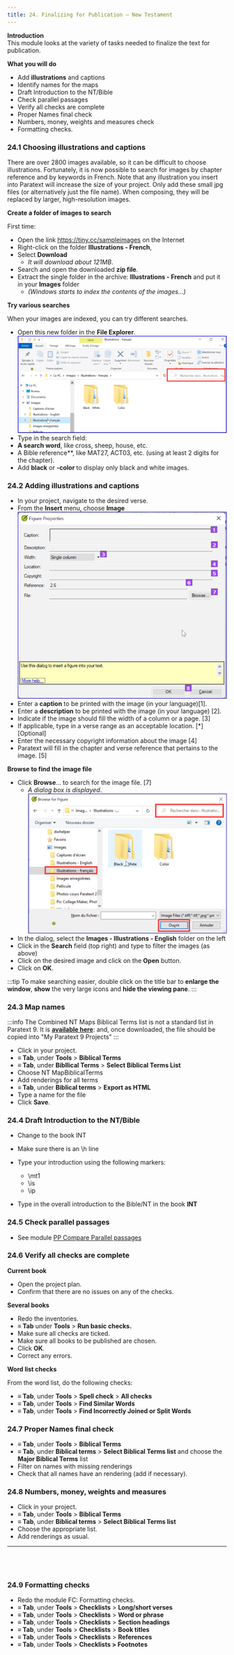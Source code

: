 ```yaml
---
title: 24. Finalizing for Publication – New Testament
---
```



**Introduction**  
This module looks at the variety of tasks needed to finalize the text for publication.

**What you will do**  
-  Add **illustrations** and captions
-  Identify names for the maps
-  Draft Introduction to the NT/Bible
-  Check parallel passages
-  Verify all checks are complete
-  Proper Names final check
-  Numbers, money, weights and measures check
-  Formatting checks.

### 24.1 Choosing illustrations and captions

There are over 2800 images available, so it can be difficult to choose illustrations. Fortunately, it is now possible to search for images by chapter reference and by keywords in French. Note that any illustration you insert into Paratext will increase the size of your project. Only add these small jpg files (or alternatively just the file name). When composing, they will be replaced by larger, high-resolution images.

**Create a folder of images to search**

First time:

- Open the link https://tiny.cc/sampleimages on the Internet
- Right-click on the folder **Illustrations - French**,
- Select **Download**  
    -  *It will download about 121MB*.
- Search and open the downloaded **zip file**.
- Extract the single folder in the archive: **Illustrations - French** and put it in your **Images** folder  
    -  *(Windows starts to index the contents of the images…)*

**Try various searches**

When your images are indexed, you can try different searches.

- Open this new folder in the **File Explorer**.  
    ![](../media/8dca24a8d36d8960c4e0a54ddb5ea755.png)
- Type in the search field:
- **A search word**, like cross, sheep, house, etc.
- A Bible reference**, like MAT27, ACT03, etc. (using at least 2 digits for the chapter).
- Add **black** or **-color** to display only black and white images.

### 24.2 Adding illustrations and captions

- In your project, navigate to the desired verse.
- From the **Insert** menu, choose **Image**  
    ![](../media/InsertFigure.png)
- Enter a **caption** to be printed with the image (in your language)[1].
- Enter a **description** to be printed with the image (in your language) [2].
- Indicate if the image should fill the width of a column or a page. [3]
- If applicable, type in a verse range as an acceptable location. [\*] [Optional]
- Enter the necessary copyright information about the image [4]
- Paratext will fill in the chapter and verse reference that pertains to the image. [5]

**Browse to find the image file**

- Click **Browse**… to search for the image file. [7]  
    -  *A dialog box is displayed*.  
    ![](../media/007416d672d4724d28176d23b4f32e04.png)
- In the dialog, select the **Images - Illustrations - English** folder on the left
- Click in the **Search** field (top right) and type to filter the images (as above)
- Click on the desired image and click on the **Open** button.
- Click on **OK**.

:::tip
To make searching easier, double click on the title bar to **enlarge the window**, **show** the very large icons and **hide the viewing pane**.
:::

### 24.3 Map names
:::info
The Combined NT Maps Biblical Terms list is not a standard list in Paratext 9. It is [**available here**](./assets/CombinedNTMapBiblicalTerms.xml): and, once downloaded, the file should be copied into "My Paratext 9 Projects"
:::
-  Click in your project.
-  **≡ Tab**, under **Tools** \> **Biblical Terms**
-  **≡ Tab**, under **Bibllical Terms** \> **Select Biblical Terms List**
-  Choose NT MapBiblicalTerms
-  Add renderings for all terms
-  **≡ Tab**, under **Biblical terms** \> **Export as HTML**
-  Type a name for the file
-  Click **Save**.

### 24.4 Draft Introduction to the NT/Bible
-  Change to the book INT
-  Make sure there is an \\h line
-  Type your introduction using the following markers:  
    -  \\mt1  
    -  \\is  
    -  \\ip
    
-  Type in the overall introduction to the Bible/NT in the book **INT**

### 24.5 Check parallel passages
-  See module [PP Compare Parallel passages](23.PP.md)

### 24.6 Verify all checks are complete
**Current book**

-  Open the project plan.
-  Confirm that there are no issues on any of the checks.

**Several books**

-  Redo the inventories.
-  **≡ Tab** under **Tools** \> **Run basic checks.**
-  Make sure all checks are ticked.
-  Make sure all books to be published are chosen.
-  Click **OK**.
-  Correct any errors.

**Word list checks**

From the word list, do the following checks:

-  **≡ Tab**, under **Tools** \> **Spell check** \> **All checks**
-  **≡ Tab**, under **Tools** \> **Find Similar Words**
-  **≡ Tab**, under **Tools** \> **Find Incorrectly Joined or Split Words**

### 24.7 Proper Names final check
-  **≡ Tab**, under **Tools** \> **Biblical Terms**
-  **≡ Tab**, under **Biblical terms** \> **Select Biblical Terms list** and choose the **Major Biblical Terms** list
-  Filter on names with missing renderings
-  Check that all names have an rendering (add if necessary).

### 24.8 Numbers, money, weights and measures
-  Click in your project.
-  **≡ Tab**, under **Tools** \> **Biblical Terms**
-  **≡ Tab**, under **Biblical terms** \> **Select Biblical Terms list**
-  Choose the appropriate list.
-  Add renderings as usual.
 
-----

 
-----


### 24.9 Formatting checks
-  Redo the module FC: Formatting checks.
-  **≡ Tab**, under **Tools** \> **Checklists** \> **Long/short verses**
-  **≡ Tab**, under **Tools** \> **Checklists** \> **Word or phrase**
-  **≡ Tab**, under **Tools** \> **Checklists** \> **Section headings**
-  **≡ Tab**, under **Tools** \> **Checklists** \> **Book titles**
-  **≡ Tab**, under **Tools** \> **Checklists** \> **References**
-  **≡ Tab**, under **Tools** \> **Checklists \> Footnotes**
